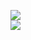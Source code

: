 [![](https://img.shields.io/badge/Made%20With-Github%20Spray-lightgrey.svg?style=for-the-badge&logo=github)](https://github.com/Annihil/github-spray#20781)  
[![](https://i.imgur.com/2DrTn0Z.gif)](https://github.com/Annihil/github-spray)